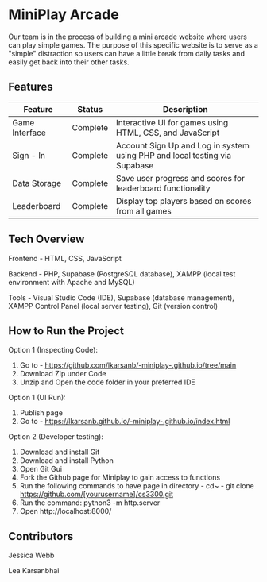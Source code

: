 # MiniPlay Arcade
Our team is in the process of building a mini arcade website where users can play simple games. The purpose of this specific website is to serve as a "simple" distraction so users can have a little break from daily tasks and easily get back into their other tasks.

## Features
| Feature | Status | Description |
|---|---|---|
| Game Interface | Complete | Interactive UI for games using HTML, CSS, and JavaScript|
| Sign - In | Complete| Account Sign Up and Log in system using PHP and local testing via Supabase|
|Data Storage| Complete | Save user progress and scores for leaderboard functionality|
| Leaderboard | Complete |Display top players based on scores from all games|




## Tech Overview
Frontend - HTML, CSS, JavaScript

Backend - PHP, Supabase (PostgreSQL database), XAMPP (local test environment with Apache and MySQL)

Tools - Visual Studio Code (IDE), Supabase (database management), XAMPP Control Panel (local server testing), Git (version control)

## How to Run the Project
Option 1 (Inspecting Code):
1. Go to - https://github.com/lkarsanb/-miniplay-.github.io/tree/main
2. Download Zip under Code
3. Unzip and Open the code folder in your preferred IDE
   
Option 1 (UI Run):
1. Publish page
2. Go to - https://lkarsanb.github.io/-miniplay-.github.io/index.html

Option 2 (Developer testing): 
1. Download and install Git
2. Download and install Python
3. Open Git Gui
4. Fork the Github page for Miniplay to gain access to functions
5. Run the following commands to have page in directory
       - cd~
       - git clone https://github.com/[yourusername]/cs3300.git
6. Run the command: python3 -m http.server
7. Open http://localhost:8000/

## Contributors
Jessica Webb

Lea Karsanbhai

